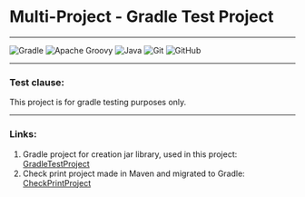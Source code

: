 # Multi-Project - Gradle Test Project

___
![Gradle](https://img.shields.io/badge/Gradle-02303A.svg?style=for-the-badge&logo=Gradle&logoColor=white)
![Apache Groovy](https://img.shields.io/badge/Apache%20Groovy-4298B8.svg?style=for-the-badge&logo=Apache+Groovy&logoColor=white)
![Java](https://img.shields.io/badge/java-%23ED8B00.svg?style=for-the-badge&logo=java&logoColor=white)
![Git](https://img.shields.io/badge/git-%23F05033.svg?style=for-the-badge&logo=git&logoColor=white)
![GitHub](https://img.shields.io/badge/github-%23121011.svg?style=for-the-badge&logo=github&logoColor=white)
___

### Test clause:

This project is for gradle testing purposes only.
___

### Links:

1) Gradle project for creation jar library, used in this
   project: [GradleTestProject](https://github.com/AntonioBuenos/GradleTestProject)
2) Check print project made in Maven and migrated to
   Gradle: [CheckPrintProject](https://github.com/AntonioBuenos/ChequePrintProject)
